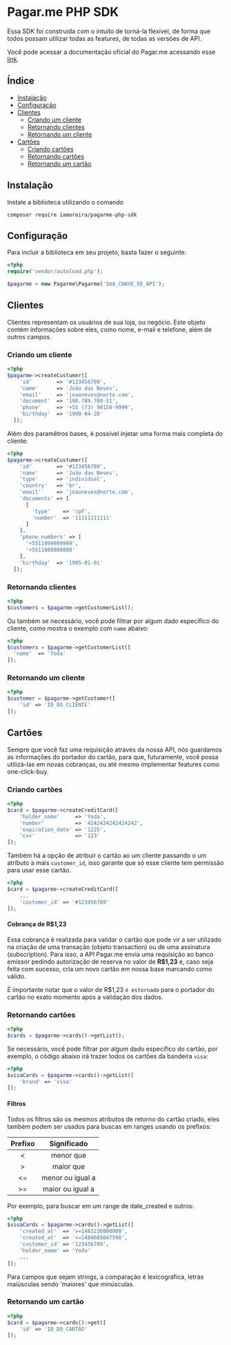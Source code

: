 # Pagar.me PHP SDK

Essa SDK foi construída com o intuito de torná-la flexível, de forma que todos possam utilizar todas as features, de todas as versões de API.

Você pode acessar a documentação oficial do Pagar.me acessando esse [link](https://docs.pagar.me/).

## Índice
- [Instalação](#instalação)
- [Configuração](#configuração)
- [Clientes](#clientes)
  - [Criando um cliente](#criando-um-cliente)
  - [Retornando clientes](#retornando-clientes)
  - [Retornando um cliente](#retornando-um-clientes)
- [Cartões](#cartões)
  - [Criando cartões](#criando-cartões)
  - [Retornando cartões](#retornando-cartões)
  - [Retornando um cartão](#retornando-um-cartão)

## Instalação
Instale a biblioteca utilizando o comando

`composer require iamoreira/pagarme-php-sdk`

## Configuração

Para incluir a biblioteca em seu projeto, basta fazer o seguinte:

```php
<?php
require('vendor/autoload.php');

$pagarme = new Pagarme\Pagarme('SUA_CHAVE_DE_API');
```

## Clientes
Clientes representam os usuários de sua loja, ou negócio. Este objeto contém informações sobre eles, como nome, e-mail e telefone, além de outros campos.

### Criando um cliente
```php
<?php
$pagarme->createCustumer([
    'id'        => '#123456789',
    'name'      => 'João das Neves',
    'email'     => 'joaoneves@norte.com',
    'document'  => '198.789.700-51',
    'phone'     => '+55 (73) 98150-9999',
    'birthday'  => '1990-04-20'
  ]);  
```
Além dos paramêtros bases, é possível injetar uma forma mais completa do cliente:

```php
<?php
$pagarme->createCustumer([
    'id'        => '#123456789',
    'name'      => 'João das Neves',
    'type'      => 'individual',
    'country'   => 'br',
    'email'     => 'joaoneves@norte.com',
    'documents' => [
      [
        'type'    => 'cpf',
        'number'  => '11111111111'
      ]
    ],
    'phone_numbers' => [
      '+5511999999999',
      '+5511888888888'
    ],
    'birthday'  => '1985-01-01'
  ]);  
``` 
### Retornando clientes
```php
<?php
$customers = $pagarme->getCustomerList();
``` 
Ou também se necessário, você pode filtrar por algum dado específico do cliente, como mostra o exemplo com `name` abaixo:
```php
<?php
$customers = $pagarme->getCustomerList([
  'name'  => 'Yoda'
]);
``` 

### Retornando um cliente
```php
<?php
$customer = $pagarme->getCustomer([
    'id' => 'ID_DO_CLIENTE'
]);
``` 

## Cartões
Sempre que você faz uma requisição através da nossa API, nós guardamos as informações do portador do cartão, para que, futuramente, você possa utilizá-las em novas cobranças, ou até mesmo implementar features como one-click-buy.

### Criando cartões
```php
<?php
$card = $pagarme->createCreditCard([
    'holder_name'     => 'Yoda',
    'number'          => '4242424242424242',
    'expiration_date' => '1225',
    'cvv'             => '123'
]);
```

Também há a opção de atribuir o cartão ao um cliente passando o um atríbuto a mais `customer_id`, isso garante que só esse cliente tem permissão para usar esse cartão.
```php
<?php
$card = $pagarme->createCreditCard([
    ...
    'costumer_id' => '#123456789'
]);
```

#### Cobrança de R$1,23
 
Essa cobrança é realizada para validar o cartão que pode vir a ser utilizado na criação de uma transação (objeto transaction) ou de uma assinatura (subscription). Para isso, a API Pagar.me envia uma requisição ao banco emissor pedindo autorização de reserva no valor de **R$1,23** e, caso seja feita com sucesso, cria um novo cartão em nossa base marcando como válido.

É importante notar que o valor de R$1,23 `é estornado` para o portador do cartão no exato momento após a validação dos dados.

### Retornando cartões

```php
<?php
$cards = $pagarme->cards()->getList();
```

Se necessário, você pode filtrar por algum dado específico do cartão, por exemplo, o código abaixo irá trazer todos os cartões da bandeira `visa`:
```php
<?php
$visaCards = $pagarme->cards()->getList([
    'brand' => 'visa'
]);
```
#### Filtros

Todos os filtros são os mesmos atributos de retorno do cartão criado, eles  também podem ser usados para buscas em ranges usando os prefixos:

|Prefixo	    | Significado|
:--------:    | :----------:
|<	          | menor que|
|>	          | maior que|
|<=	          | menor ou igual a|
|>=    	      | maior ou igual a|

Por exemplo, para buscar em um range de date_created e outros:
```php
<?php
$visaCards = $pagarme->cards()->getList([
    'created_at'  => '>=1483236000000',
    'created_at'  => '<=1484689847590',
    'customer_id' => '123456789',
    'holder_name' => 'Yoda'
    ...
]);
```

Para campos que sejam strings, a comparação é lexicográfica, letras maiúsculas sendo 'maiores' que minúsculas.
### Retornando um cartão
```php
<?php
$card = $pagarme->cards()->get([
    'id' => 'ID_DO_CARTÃO'
]);
```
